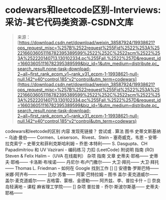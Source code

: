 <!--yml
category: codewars
date: 2022-08-13 11:27:35
-->

# codewars和leetcode区别-Interviews:采访-其它代码类资源-CSDN文库

> 来源：[https://download.csdn.net/download/weixin_38587924/19938621?ops_request_misc=%257B%2522request%255Fid%2522%253A%2522166036051116782395389599%2522%252C%2522scm%2522%253A%252220140713.130102334.pc%255Fall.%2522%257D&request_id=166036051116782395389599&biz_id=1&utm_medium=distribute.pc_search_result.none-task-download-2~all~first_rank_ecpm_v1~rank_v31_ecpm-1-19938621-null-null.142^v40^control,185^v2^control&utm_term=codewars](https://download.csdn.net/download/weixin_38587924/19938621?ops_request_misc=%257B%2522request%255Fid%2522%253A%2522166036051116782395389599%2522%252C%2522scm%2522%253A%252220140713.130102334.pc%255Fall.%2522%257D&request_id=166036051116782395389599&biz_id=1&utm_medium=distribute.pc_search_result.none-task-download-2~all~first_rank_ecpm_v1~rank_v31_ecpm-1-19938621-null-null.142^v40^control,185^v2^control&utm_term=codewars)

codewars和leetcode的区别 内容 发现死链接？ 尝试或 . 算法 图书 史蒂文斯基纳 – 乌迪·曼伯—— Cormen、Leiserson、Rivest、Stein – 塞奇威克，韦恩 – 安蒂·拉克索宁 – 史蒂文和菲利克斯哈利姆 – 乔恩·本特利—— S. Dasgupta、CH Papadimitriou 和 UV Vazirani - 编码练习 力扣 (LeetCode) 附说明 指南 (RO) Steven & Felix Halim –（UVA 在线裁判） 杂项 指南 文章 史蒂夫·耶格—— 史蒂夫·耶格—— 卡洛斯·布埃诺—— 丹尼尔·布卢门撒尔—— 大卫·拜托—— 大卫·拜托—— Thomas L. Friedman – 如何在 Google 找到工作 [] [] 安德鲁·罗斯巴特—— 米娜·阿齐布—— —— 比尔·苏鲁—— 阿蒙·巴特拉姆 – 图书 盖尔·麦克道威尔—— 盖尔·麦克道威尔—— 吉格雷、蒙根、金德勒—— 阿齐兹、李、普拉卡什 – [] 奈良岛轻满地 – 课程 麻省理工学院—— [] 杂项 普拉普 - 乔尔·斯波尔斯基—— 史蒂夫·耶格——